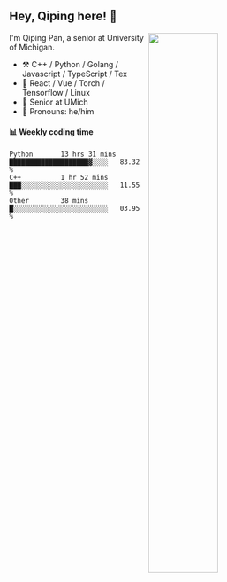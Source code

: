 

## Hey, Qiping here! :wave:

[<img align="right" width="50%" src="https://github-readme-stats.vercel.app/api?username=ppppqp&theme=dark&show_icons=true">](https://metrics.lecoq.io/ppppqp?template=classic)


I'm Qiping Pan, a senior at University of Michigan.

-   :hammer_and_pick: C++ / Python / Golang / Javascript / TypeScript / Tex
-   :pencil: React / Vue / Torch / Tensorflow / Linux 
-   :seedling: Senior at UMich
-   :man: Pronouns: he/him



#### :bar_chart: Weekly coding time

<!--START_SECTION:waka-->

```text
Python       13 hrs 31 mins  ████████████████████▓░░░░   83.32 %
C++          1 hr 52 mins    ███░░░░░░░░░░░░░░░░░░░░░░   11.55 %
Other        38 mins         █░░░░░░░░░░░░░░░░░░░░░░░░   03.95 %
```

<!--END_SECTION:waka-->
